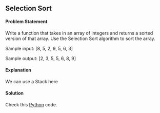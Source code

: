 ## Selection Sort

#### Problem Statement


Write a function that takes in an array of integers and returns a sorted version of that array. Use the Selection Sort algorithm to sort the array.

Sample input: [8, 5, 2, 9, 5, 6, 3]

Sample output: [2, 3, 5, 5, 6, 8, 9]



#### Explanation

We can use a Stack here


#### Solution

Check this [Python](../python/Selection_Sort.py) code.

